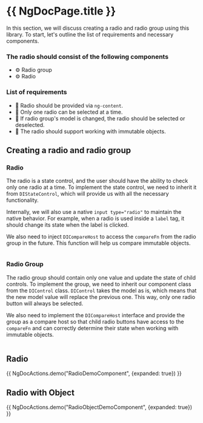 # {{ NgDocPage.title }}

In this section, we will discuss creating a radio and radio group using this library. To
start, let's outline the list of requirements and necessary components.

### The radio should consist of the following components

- ⚙️ Radio group
- ⚙️ Radio

### List of requirements

- 🚩 Radio should be provided via `ng-content`.
- 🚩 Only one radio can be selected at a time.
- 🚩 If radio group's model is changed, the radio should be selected or deselected.
- 🚩 The radio should support working with immutable objects.

## Creating a radio and radio group

### Radio

The radio is a state control, and the user should have the ability to check only one radio at a
time. To implement the state control, we need to inherit it
from `DIStateControl`, which will provide us with all the necessary functionality.

Internally, we will also use a native `input type="radio"` to maintain the native behavior. For
example, when a radio is used inside a `label` tag, it should change its state when the label is
clicked.

We also need to inject `DICompareHost` to access the `compareFn` from the radio group in the
future. This function will help us compare immutable objects.

```ts file="./components/radio.component.ts" fileName="radio.component.ts"
```

### Radio Group

The radio group should contain only one value and update the state of child
controls. To implement the group, we need to inherit our component class from
the `DIControl` class. `DIControl` takes the model as is, which means that the new model value will
replace the previous one. This way, only one radio button will always be selected.

We also need to implement the `DICompareHost` interface and provide the group as a compare host so
that child radio buttons have access to the `compareFn` and can correctly determine their state when
working with immutable objects.

```ts file="./components/radio-group.component.ts" fileName="radio-group.component.ts"
```

## Radio

{{ NgDocActions.demo("RadioDemoComponent", {expanded: true}) }}

## Radio with Object

{{ NgDocActions.demo("RadioObjectDemoComponent", {expanded: true}) }}
